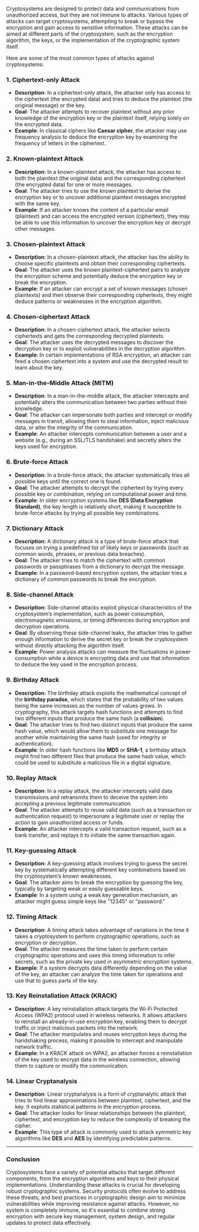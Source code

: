 Cryptosystems are designed to protect data and communications from unauthorized access, but they are not immune to attacks. Various types of attacks can target cryptosystems, attempting to break or bypass the encryption and gain access to sensitive information. These attacks can be aimed at different parts of the cryptosystem, such as the encryption algorithm, the keys, or the implementation of the cryptographic system itself.

Here are some of the most common types of attacks against cryptosystems:

### **1. Ciphertext-only Attack**
   - **Description**: In a ciphertext-only attack, the attacker only has access to the ciphertext (the encrypted data) and tries to deduce the plaintext (the original message) or the key.
   - **Goal**: The attacker attempts to recover plaintext without any prior knowledge of the encryption key or the plaintext itself, relying solely on the encrypted data.
   - **Example**: In classical ciphers like **Caesar cipher**, the attacker may use frequency analysis to deduce the encryption key by examining the frequency of letters in the ciphertext.

### **2. Known-plaintext Attack**
   - **Description**: In a known-plaintext attack, the attacker has access to both the plaintext (the original data) and the corresponding ciphertext (the encrypted data) for one or more messages.
   - **Goal**: The attacker tries to use the known plaintext to derive the encryption key or to uncover additional plaintext messages encrypted with the same key.
   - **Example**: If an attacker knows the content of a particular email (plaintext) and can access the encrypted version (ciphertext), they may be able to use this information to uncover the encryption key or decrypt other messages.

### **3. Chosen-plaintext Attack**
   - **Description**: In a chosen-plaintext attack, the attacker has the ability to choose specific plaintexts and obtain their corresponding ciphertexts.
   - **Goal**: The attacker uses the known plaintext-ciphertext pairs to analyze the encryption scheme and potentially deduce the encryption key or break the encryption.
   - **Example**: If an attacker can encrypt a set of known messages (chosen plaintexts) and then observe their corresponding ciphertexts, they might deduce patterns or weaknesses in the encryption algorithm.

### **4. Chosen-ciphertext Attack**
   - **Description**: In a chosen-ciphertext attack, the attacker selects ciphertexts and gets the corresponding decrypted plaintexts.
   - **Goal**: The attacker uses the decrypted messages to discover the decryption key or to exploit vulnerabilities in the decryption algorithm.
   - **Example**: In certain implementations of RSA encryption, an attacker can feed a chosen ciphertext into a system and use the decrypted result to learn about the key.

### **5. Man-in-the-Middle Attack (MITM)**
   - **Description**: In a man-in-the-middle attack, the attacker intercepts and potentially alters the communication between two parties without their knowledge.
   - **Goal**: The attacker can impersonate both parties and intercept or modify messages in transit, allowing them to steal information, inject malicious data, or alter the integrity of the communication.
   - **Example**: An attacker intercepts communication between a user and a website (e.g., during an SSL/TLS handshake) and secretly alters the keys used for encryption.

### **6. Brute-force Attack**
   - **Description**: In a brute-force attack, the attacker systematically tries all possible keys until the correct one is found.
   - **Goal**: The attacker attempts to decrypt the ciphertext by trying every possible key or combination, relying on computational power and time.
   - **Example**: In older encryption systems like **DES (Data Encryption Standard)**, the key length is relatively short, making it susceptible to brute-force attacks by trying all possible key combinations.

### **7. Dictionary Attack**
   - **Description**: A dictionary attack is a type of brute-force attack that focuses on trying a predefined list of likely keys or passwords (such as common words, phrases, or previous data breaches).
   - **Goal**: The attacker tries to match the ciphertext with common passwords or passphrases from a dictionary to decrypt the message.
   - **Example**: In a password-based encryption system, the attacker tries a dictionary of common passwords to break the encryption.

### **8. Side-channel Attack**
   - **Description**: Side-channel attacks exploit physical characteristics of the cryptosystem’s implementation, such as power consumption, electromagnetic emissions, or timing differences during encryption and decryption operations.
   - **Goal**: By observing these side-channel leaks, the attacker tries to gather enough information to derive the secret key or break the cryptosystem without directly attacking the algorithm itself.
   - **Example**: Power analysis attacks can measure the fluctuations in power consumption while a device is encrypting data and use that information to deduce the key used in the encryption process.

### **9. Birthday Attack**
   - **Description**: The birthday attack exploits the mathematical concept of the **birthday paradox**, which states that the probability of two values being the same increases as the number of values grows. In cryptography, this attack targets hash functions and attempts to find two different inputs that produce the same hash (a **collision**).
   - **Goal**: The attacker tries to find two distinct inputs that produce the same hash value, which would allow them to substitute one message for another while maintaining the same hash (used for integrity or authentication).
   - **Example**: In older hash functions like **MD5** or **SHA-1**, a birthday attack might find two different files that produce the same hash value, which could be used to substitute a malicious file in a digital signature.

### **10. Replay Attack**
   - **Description**: In a replay attack, the attacker intercepts valid data transmissions and retransmits them to deceive the system into accepting a previous legitimate communication.
   - **Goal**: The attacker attempts to reuse valid data (such as a transaction or authentication request) to impersonate a legitimate user or replay the action to gain unauthorized access or funds.
   - **Example**: An attacker intercepts a valid transaction request, such as a bank transfer, and replays it to initiate the same transaction again.

### **11. Key-guessing Attack**
   - **Description**: A key-guessing attack involves trying to guess the secret key by systematically attempting different key combinations based on the cryptosystem’s known weaknesses.
   - **Goal**: The attacker aims to break the encryption by guessing the key, typically by targeting weak or easily guessable keys.
   - **Example**: In a system using a weak key generation mechanism, an attacker might guess simple keys like "12345" or "password."

### **12. Timing Attack**
   - **Description**: A timing attack takes advantage of variations in the time it takes a cryptosystem to perform cryptographic operations, such as encryption or decryption.
   - **Goal**: The attacker measures the time taken to perform certain cryptographic operations and uses this timing information to infer secrets, such as the private key used in asymmetric encryption systems.
   - **Example**: If a system decrypts data differently depending on the value of the key, an attacker can analyze the time taken for operations and use that to guess parts of the key.

### **13. Key Reinstallation Attack (KRACK)**
   - **Description**: A key reinstallation attack targets the Wi-Fi Protected Access (WPA2) protocol used in wireless networks. It allows attackers to reinstall an already-in-use encryption key, enabling them to decrypt traffic or inject malicious packets into the network.
   - **Goal**: The attacker manipulates and reuses encryption keys during the handshaking process, making it possible to intercept and manipulate network traffic.
   - **Example**: In a KRACK attack on WPA2, an attacker forces a reinstallation of the key used to encrypt data in the wireless connection, allowing them to capture or modify the communication.

### **14. Linear Cryptanalysis**
   - **Description**: Linear cryptanalysis is a form of cryptanalytic attack that tries to find linear approximations between plaintext, ciphertext, and the key. It exploits statistical patterns in the encryption process.
   - **Goal**: The attacker looks for linear relationships between the plaintext, ciphertext, and encryption key to reduce the complexity of breaking the cipher.
   - **Example**: This type of attack is commonly used to attack symmetric key algorithms like **DES** and **AES** by identifying predictable patterns.

---

### **Conclusion**
Cryptosystems face a variety of potential attacks that target different components, from the encryption algorithms and keys to their physical implementations. Understanding these attacks is crucial for developing robust cryptographic systems. Security protocols often evolve to address these threats, and best practices in cryptographic design aim to minimize vulnerabilities while improving resistance against attacks. However, no system is completely immune, so it's essential to combine strong encryption with secure key management, system design, and regular updates to protect data effectively.
